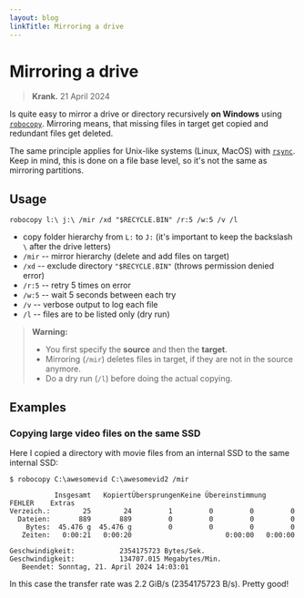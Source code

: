 ```yaml
---
layout: blog
linkTitle: Mirroring a drive
---
```


# Mirroring a drive
> **Krank.** 21 April 2024

Is quite easy to mirror a drive or directory recursively **on Windows** using [`robocopy`](https://learn.microsoft.com/en-US/windows-server/administration/windows-commands/robocopy).
Mirroring means, that missing files in target get copied and redundant files get deleted.

The same principle applies for Unix-like systems (Linux, MacOS) with [`rsync`](https://wiki.archlinux.org/title/rsync).
Keep in mind, this is done on a file base level, so it's not the same as mirroring partitions.


## Usage

```bsh
robocopy l:\ j:\ /mir /xd "$RECYCLE.BIN" /r:5 /w:5 /v /l
```

* copy folder hierarchy from `L:` to `J:` (it's important to keep the backslash `\` after the drive letters)
* `/mir` -- mirror hierarchy (delete and add files on target)
* `/xd` -- exclude directory `"$RECYCLE.BIN"` (throws permission denied error)
* `/r:5` -- retry 5 times on error
* `/w:5` -- wait 5 seconds between each try
* `/v` -- verbose output to log each file
* `/l` -- files are to be listed only (dry run)

> **Warning:** 
> * You first specify the **source** and then the **target**.
> * Mirroring (`/mir`) deletes files in target, if they are not in the source anymore.
> * Do a dry run (`/l`) before doing the actual copying.


## Examples

### Copying large video files on the same SSD

Here I copied a directory with movie files from an internal SSD to the same internal SSD:

```bsh 
$ robocopy C:\awesomevid C:\awesomevid2 /mir

           Insgesamt   KopiertÜbersprungenKeine Übereinstimmung    FEHLER    Extras
Verzeich.:        25        24         1         0         0         0
  Dateien:       889       889         0         0         0         0
    Bytes:  45.476 g  45.476 g         0         0         0         0
   Zeiten:   0:00:21   0:00:20                       0:00:00   0:00:00

Geschwindigkeit:           2354175723 Bytes/Sek.
Geschwindigkeit:           134707.015 Megabytes/Min.
   Beendet: Sonntag, 21. April 2024 14:03:01
```

In this case the transfer rate was 2.2 GiB/s (2354175723 B/s). Pretty good!


